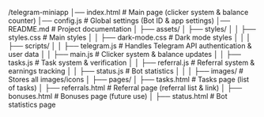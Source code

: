 /telegram-miniapp
│── index.html                 # Main page (clicker system & balance counter)
│── config.js                   # Global settings (Bot ID & app settings)
│── README.md                   # Project documentation
│
├── assets/
│   ├── styles/
│   │   ├── styles.css          # Main styles
│   │   ├── dark-mode.css       # Dark mode styles
│   │
│   ├── scripts/
│   │   ├── telegram.js         # Handles Telegram API authentication & user data
│   │   ├── main.js             # Clicker system & balance updates
│   │   ├── tasks.js            # Task system & verification
│   │   ├── referral.js         # Referral system & earnings tracking
│   │   ├── status.js           # Bot statistics
│   │
│   ├── images/                 # Stores all images/icons
│
├── pages/
│   ├── tasks.html              # Tasks page (list of tasks)
│   ├── referrals.html          # Referral page (referral list & link)
│   ├── bonuses.html            # Bonuses page (future use)
│   ├── status.html             # Bot statistics page